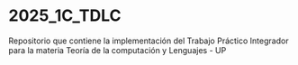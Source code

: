 # 2025_1C_TDLC
Repositorio que contiene la implementación del Trabajo Práctico Integrador para la materia Teoría de la computación y Lenguajes - UP

